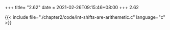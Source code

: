 +++
title= "2.62"
date = 2021-02-26T09:15:46+08:00
+++
2.62

{{< include file="./chapter2/code/int-shifts-are-arithemetic.c" language="c" >}}